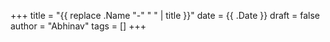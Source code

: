 +++
title = "{{ replace .Name "-" " " | title }}"
date = {{ .Date }}
draft = false
author = "Abhinav"
tags = []
+++

